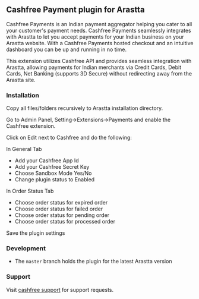 ## Cashfree Payment plugin for Arastta

Cashfree Payments is an Indian payment aggregator helping you cater to all your customer's payment needs. Cashfree Payments seamlessly integrates with Arastta to let you accept payments for your Indian business on your Arastta website. With a Cashfree Payments hosted checkout and an intuitive dashboard you can be up and running in no time.

This extension utilizes Cashfree API and provides seamless integration with Arastta, allowing payments for Indian merchants via Credit Cards, Debit Cards, Net Banking (supports 3D Secure) without redirecting away from the Arastta site.

### Installation

Copy all files/folders recursively to Arastta installation directory.

Go to Admin Panel, Setting->Extensions->Payments and enable the Cashfree extension.

Click on Edit next to Cashfree and do the following:

In General Tab
-   Add your Cashfree App Id
-   Add your Cashfree Secret Key
-   Choose Sandbox Mode Yes/No
-   Change plugin status to Enabled

In Order Status Tab
-   Choose order status for expired order
-   Choose order status for failed order
-   Choose order status for pending order
-   Choose order status for processed order

Save the plugin settings

### Development

-   The `master` branch holds the plugin for the latest Arastta version

### Support

Visit [cashfree support](https://www.cashfree.com/en/report-issue) for support requests.